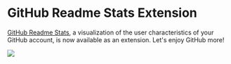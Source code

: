 # GitHub Readme Stats Extension

[GitHub Readme Stats](https://github.com/anuraghazra/github-readme-stats), a visualization of the user characteristics of your GitHub account, is now available as an extension. Let's enjoy GitHub more!

![](https://raw.githubusercontent.com/fuyutarow/github-readme-stats-extension/alpha/images/screenshot.png)